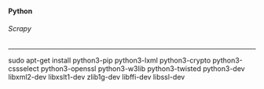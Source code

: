 #### Python   
###### Scrapy
--------------
sudo apt-get install python3-pip python3-lxml python3-crypto python3-cssselect python3-openssl python3-w3lib python3-twisted python3-dev libxml2-dev libxslt1-dev zlib1g-dev libffi-dev libssl-dev

